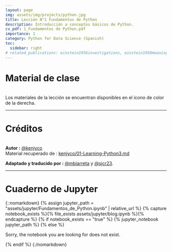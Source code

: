 ```yaml
---
layout: page
img: assets/img/projects/python.jpg
title: Lección N°1 Fundamentos de Python
description: Introducción a conceptos básicos de Python. 
cv_pdf: 1_Fundamentos de Python.pdf
importance: 1
category: Python for Data Science (Spanish)
toc:
  sidebar: right
# related_publications: einstein1956investigations, einstein1950meaning
---
```


# Material de clase
\
Los materiales de la lección se encuentran disponibles en el ícono de color de la derecha.

---

# Créditos

\
**Autor :** [@kenjyco](https://gist.github.com/kenjyco)  
Material recuperado de : [kenjyco/01-Learning-Python3.md](https://gist.github.com/kenjyco/69eeb503125035f21a9d)

**Adaptado y traducido por :** [@mbiarreta](https://github.com/MBiarreta) y [@sjcr23](https://github.com/sjcr23).

---

# Cuaderno de Jupyter

{::nomarkdown}
{% assign jupyter_path = "assets/jupyter/Fundamentos_de_Python.ipynb" | relative_url %}
{% capture notebook_exists %}{% file_exists assets/jupyter/blog.ipynb %}{% endcapture %}
{% if notebook_exists == "true" %}
    {% jupyter_notebook jupyter_path %}
{% else %}
    <p>Sorry, the notebook you are looking for does not exist.</p>
{% endif %}
{:/nomarkdown}


